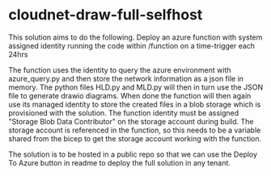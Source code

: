 # cloudnet-draw-full-selfhost
This solution aims to do the following.
Deploy an azure function with system assigned identity running the code within /function on a time-trigger each 24hrs

The function uses the identity to query the azure environment with azure_query.py and then store the network information as a json file in memory.
The python files HLD.py and MLD.py will then in turn use the JSON file to generate drawio diagrams.
When done the function will then again use its managed identity to store the created files in a blob storage which is provisioned with the solution.
The function identity must be assigned "Storage Blob Data Contributor" on the storage account during build.
The storage account is referenced in the function, so this needs to be a variable shared from the bicep to get the storage account working with the function.

The solution is to be hosted in a public repo so that we can use the Deploy To Azure button in readme to deploy the full solution in any tenant.



